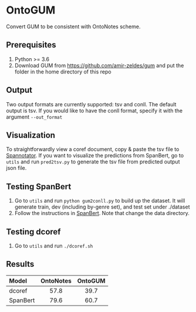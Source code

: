 # OntoGUM

Convert GUM to be consistent with OntoNotes scheme.

## Prerequisites
1. Python >= 3.6
2. Download GUM from <https://github.com/amir-zeldes/gum> and put the folder in the home directory of this repo

## Output
Two output formats are currently supported: tsv and conll. The default output is tsv. If you would like to have the conll format, specify it with the argument `--out_format`

## Visualization
To straightforwardly view a coref document, copy & paste the tsv file to [Spannotator](https://corpling.uis.georgetown.edu/gitdox/spannotator.html). If you want to visualize the predictions from SpanBert, go to `utils` and run `pred2tsv.py` to generate the tsv file from predicted output json file.

## Testing SpanBert
1. Go to `utils` and run `python gum2conll.py` to build up the dataset. It will generate train, dev (including by-genre set), and test set under ./dataset
2. Follow the instructions in [SpanBert](https://github.com/mandarjoshi90/coref). Note that change the data directory.

## Testing dcoref
1. Go to `utils` and run `./dcoref.sh`

## Results
Model      | OntoNotes  | OntoGUM
:----------| :--------: | :--------:
dcoref     | 57.8       | 39.7
SpanBert   | 79.6       | 60.7
